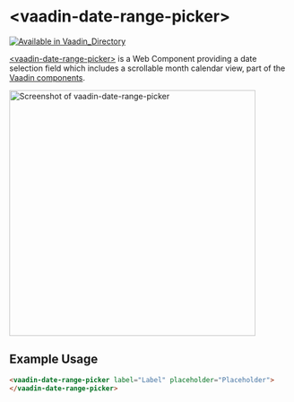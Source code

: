 
# &lt;vaadin-date-range-picker&gt;

[![Available in Vaadin_Directory](https://img.shields.io/vaadin-directory/v/vaadinvaadin-date-range-picker.svg)](https://vaadin.com/directory/component/vaadinvaadin-date-range-picker)

[&lt;vaadin-date-range-picker&gt;](https://vaadin.com/components/vaadin-date-range-picker) is a Web Component providing a date selection field which includes a scrollable month calendar view, part of the [Vaadin components](https://vaadin.com/components).


[<img src="https://raw.githubusercontent.com/vaadin/vaadin-date-range-picker/master/screenshot.png" width="439" alt="Screenshot of vaadin-date-range-picker">](https://vaadin.com/components/vaadin-date-range-picker)

## Example Usage
```html
<vaadin-date-range-picker label="Label" placeholder="Placeholder">
</vaadin-date-range-picker>
```
